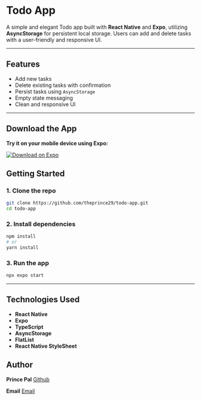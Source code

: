 
#  Todo App

A simple and elegant Todo app built with **React Native** and **Expo**, utilizing **AsyncStorage** for persistent local storage. Users can add and delete tasks with a user-friendly and responsive UI.

---

##  Features

*  Add new tasks
*  Delete existing tasks with confirmation
*  Persist tasks using `AsyncStorage`
*  Empty state messaging
*  Clean and responsive UI

---

##  Download the App

**Try it on your mobile device using Expo:**

[![Download on Expo](https://img.shields.io/badge/Download%20App-Expo-blueviolet?logo=expo\&logoColor=white\&style=for-the-badge)](https://expo.dev/accounts/theprince29/projects/todo-app/builds/c339111d-ab0b-43db-9afb-764092f3de3f)



##  Getting Started

### 1. Clone the repo

```bash
git clone https://github.com/theprince29/todo-app.git
cd todo-app
```

### 2. Install dependencies

```bash
npm install
# or
yarn install
```

### 3. Run the app

```bash
npx expo start
```

---

##  Technologies Used

* **React Native**
* **Expo**
* **TypeScript**
* **AsyncStorage**
* **FlatList**
* **React Native StyleSheet**



##  Author

**Prince Pal**
[Github](https://github.com/theprince29)

**Email**
[Email](princepalknp0402@gmail.com)


